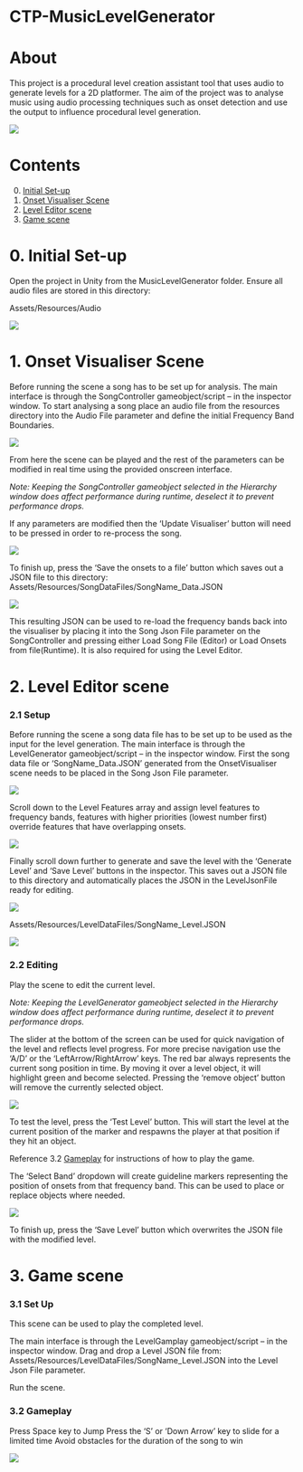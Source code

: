 # CTP-MusicLevelGenerator

# About
This project is a procedural level creation assistant tool that uses audio to generate levels for a 2D platformer. The aim of the project was to analyse music using audio processing techniques such as onset detection and use the output to influence procedural level generation.

<img src="Images/Gameplay1.png">
 
# Contents
0. [Initial Set-up](#0)
1. [Onset Visualiser Scene](#1)
2. [Level Editor scene](#2)
3. [Game scene](#3)
# 0.  Initial Set-up <a name="0"></a>
Open the project in Unity from the MusicLevelGenerator folder.
Ensure all audio files are stored in this directory:

Assets/Resources/Audio

<img src="Images/SoundFiles.PNG">

# 1.  Onset Visualiser Scene<a name="1"></a>
Before running the scene a song has to be set up for analysis.
The main interface is through the SongController gameobject/script – in the inspector window. To start analysing a song place an audio file from the resources directory into the Audio File parameter and define the initial Frequency Band Boundaries. 

<img src="Images/SongController.PNG">
 
From here the scene can be played and the rest of the parameters can be modified in real time using the provided onscreen interface.

<em>Note: Keeping the SongController gameobject selected in the Hierarchy window does affect performance during runtime, deselect it to prevent performance drops.</em>

If any parameters are modified then the ‘Update Visualiser’ button will need to be pressed in order to re-process the song. 

<img src="Images/OnsetVisualiser.PNG">
 
To finish up, press the ‘Save the onsets to a file’ button which saves out a JSON file to this directory: 
Assets/Resources/SongDataFiles/SongName_Data.JSON

<img src="Images/SongFile.PNG">
 
This resulting JSON can be used to re-load the frequency bands back into the visualiser by placing it into the Song Json File parameter on the SongController and pressing either Load Song File (Editor) or Load Onsets from file(Runtime).
It is also required for using the Level Editor.

# 2.  Level Editor scene<a name="2"></a>
### 2.1 Setup
Before running the scene a song data file has to be set up to be used as the input for the level generation.
The main interface is through the LevelGenerator gameobject/script – in the inspector window. 
First the song data file or ‘SongName_Data.JSON’ generated from the OnsetVisualiser scene needs to be placed in the Song Json File parameter.

<img src="Images/SongAndLevel.PNG">
 
Scroll down to the Level Features array and assign level features to frequency bands, features with higher priorities (lowest number first) override features that have overlapping onsets. 

<img src="Images/LevelFeature.PNG">
 
Finally scroll down further to generate and save the level with the ‘Generate Level’ and ‘Save Level’ buttons in the inspector. This saves out a JSON file to this directory and automatically places the JSON in the LevelJsonFile ready for editing.
 
<img src="Images/GenerateLevel.PNG">
 
Assets/Resources/LevelDataFiles/SongName_Level.JSON

<img src="Images/LevelFiles.PNG">
 
### 2.2 Editing
Play the scene to edit the current level.

<em>Note: Keeping the LevelGenerator gameobject selected in the Hierarchy window does affect performance during runtime, deselect it to prevent performance drops.</em>

The slider at the bottom of the screen can be used for quick navigation of the level and reflects level progress.
For more precise navigation use the ‘A/D’ or the ‘LeftArrow/RightArrow’ keys.
The red bar always represents the current song position in time. By moving it over a level object,  it will highlight green and become selected. Pressing the ‘remove object’ button will remove the currently selected object.

<img src="Images/Editor.PNG">
 
To test the level, press the ‘Test Level’ button. This will start the level at the current position of the marker and respawns the player at that position if they hit an object.

Reference 3.2 [Gameplay](#3) for instructions of how to play the game.

The ‘Select Band’ dropdown will create guideline markers representing the position of onsets from that frequency band. This can be used to place or replace objects where needed.

<img src="Images/FrequencyGuildlines.PNG">
 
To finish up, press the ‘Save Level’ button which overwrites the JSON file with the modified level.


# 3.  Game scene<a name="3"></a>
### 3.1 Set Up
This scene can be used to play the completed level.

The main interface is through the LevelGamplay gameobject/script – in the inspector window.
Drag and drop a Level JSON file from: Assets/Resources/LevelDataFiles/SongName_Level.JSON into the Level Json File parameter.

Run the scene.

### 3.2 Gameplay
Press Space key to Jump
Press the ‘S’ or ‘Down Arrow’ key to slide for a limited time
Avoid obstacles for the duration of the song to win
 
<img src="Images/Frequency bars.png">


